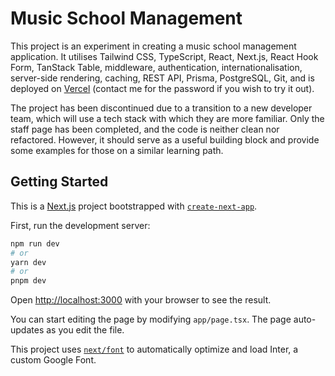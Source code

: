# Music School Management

This project is an experiment in creating a music school management application. It utilises Tailwind CSS, TypeScript, React, Next.js, React Hook Form, TanStack Table, middleware, authentication, internationalisation, server-side rendering, caching, REST API, Prisma, PostgreSQL, Git, and is deployed on [Vercel](https://music-school-admin.vercel.app/) (contact me for the password if you wish to try it out).

The project has been discontinued due to a transition to a new developer team, which will use a tech stack with which they are more familiar. Only the staff page has been completed, and the code is neither clean nor refactored. However, it should serve as a useful building block and provide some examples for those on a similar learning path.

## Getting Started

This is a [Next.js](https://nextjs.org/) project bootstrapped with [`create-next-app`](https://github.com/vercel/next.js/tree/canary/packages/create-next-app).

First, run the development server:

```bash
npm run dev
# or
yarn dev
# or
pnpm dev
```

Open [http://localhost:3000](http://localhost:3000) with your browser to see the result.

You can start editing the page by modifying `app/page.tsx`. The page auto-updates as you edit the file.

This project uses [`next/font`](https://nextjs.org/docs/basic-features/font-optimization) to automatically optimize and load Inter, a custom Google Font.
